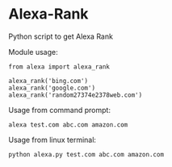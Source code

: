 # Alexa-Rank
Python script to get Alexa Rank

Module usage:
```
from alexa import alexa_rank

alexa_rank('bing.com')
alexa_rank('google.com')
alexa_rank('random27374e2378web.com')
```

Usage from command prompt:
```
alexa test.com abc.com amazon.com
```

Usage from linux terminal:
```
python alexa.py test.com abc.com amazon.com
```